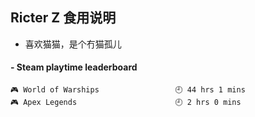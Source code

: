 ## Ricter Z 食用说明
- 喜欢猫猫，是个冇猫孤儿

<!-- steam-box start -->
#### - Steam playtime leaderboard
```text
🎮 World of Warships                 🕘 44 hrs 1 mins
🎮 Apex Legends                      🕘 2 hrs 0 mins
```
<!-- Powered by https://github.com/YouEclipse/steam-box . -->
<!-- steam-box end -->
